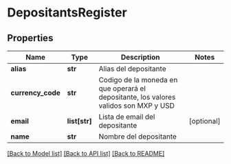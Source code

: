 # DepositantsRegister

## Properties
Name | Type | Description | Notes
------------ | ------------- | ------------- | -------------
**alias** | **str** | Alias del depositante | 
**currency_code** | **str** | Codigo de la moneda en que operará el depositante, los valores validos son MXP y USD | 
**email** | **list[str]** | Lista de email del depositante | [optional] 
**name** | **str** | Nombre del depositante | 

[[Back to Model list]](../README.md#documentation-for-models) [[Back to API list]](../README.md#documentation-for-api-endpoints) [[Back to README]](../README.md)

